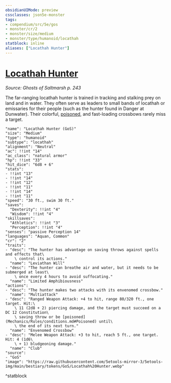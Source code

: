 ```yaml
---
obsidianUIMode: preview
cssclasses: json5e-monster
tags:
- compendium/src/5e/gos
- monster/cr/2
- monster/size/medium
- monster/type/humanoid/locathah
statblock: inline
aliases: ["Locathah Hunter"]
---
```

# [Locathah Hunter](Mechanics\bestiary\humanoid/locathah-hunter-gos.md)
*Source: Ghosts of Saltmarsh p. 243*  

The far-ranging locathah hunter is trained in tracking and stalking prey on land and in water. They often serve as leaders to small bands of locathah or emissaries for their people (such as the hunter found in Danger at Dunwater). Their colorful, [poisoned](Mechanics/Rules/conditions.md#Poisoned), and fast-loading crossbows rarely miss a target.

```statblock
"name": "Locathah Hunter (GoS)"
"size": "Medium"
"type": "humanoid"
"subtype": "locathah"
"alignment": "Neutral"
"ac": !!int "14"
"ac_class": "natural armor"
"hp": !!int "33"
"hit_dice": "6d8 + 6"
"stats":
- !!int "13"
- !!int "14"
- !!int "12"
- !!int "11"
- !!int "14"
- !!int "11"
"speed": "30 ft., swim 30 ft."
"saves":
  "Dexterity": !!int "4"
  "Wisdom": !!int "4"
"skillsaves":
  "Athletics": !!int "3"
  "Perception": !!int "4"
"senses": "passive Perception 14"
"languages": "Aquan, Common"
"cr": "2"
"traits":
- "desc": "The hunter has advantage on saving throws against spells and effects that\
    \ control its actions."
  "name": "Leviathan Will"
- "desc": "The hunter can breathe air and water, but it needs to be submerged at least\
    \ once every 4 hours to avoid suffocating."
  "name": "Limited Amphibiousness"
"actions":
- "desc": "The hunter makes two attacks with its envenomed crossbow."
  "name": "Multiattack"
- "desc": "Ranged Weapon Attack: +4 to hit, range 80/320 ft., one target. Hit:\
    \ 11 (2d8 + 2) piercing damage, and the target must succeed on a DC 12 Constitution\
    \ saving throw or be [poisoned](Mechanics/Rules/conditions.md#Poisoned) until\
    \ the end of its next turn."
  "name": "Envenomed Crossbow"
- "desc": "Melee Weapon Attack: +3 to hit, reach 5 ft., one target. Hit: 4 (1d6\
    \ + 1) bludgeoning damage."
  "name": "Club"
"source":
- "GoS"
"image": "https://raw.githubusercontent.com/5etools-mirror-3/5etools-img/main/bestiary/tokens/GoS/Locathah%20Hunter.webp"
```
^statblock
